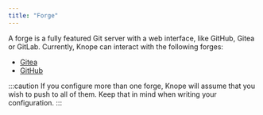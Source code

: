```yaml
---
title: "Forge"
---
```


A forge is a fully featured Git server with a web interface, like GitHub, Gitea or GitLab.
Currently, Knope can interact with the following forges:

- [Gitea]
- [GitHub]

:::caution
If you configure more than one forge, Knope will assume that you wish to push to all of them.
Keep that in mind when writing your configuration.
:::

[Gitea]: /reference/config-file/gitea
[GitHub]: /reference/config-file/github
